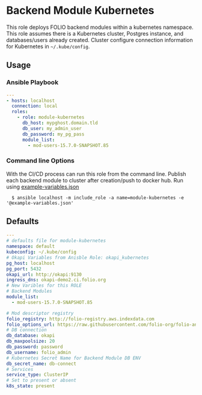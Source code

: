 # Backend Module Kubernetes
This role deploys FOLIO backend modules within a kubernetes namespace.    This role assumes there is a Kubernetes cluster, Postgres instance, and databases/users already created. Cluster configure connection information for Kubernetes in `~/.kube/config`.


## Usage

### Ansible Playbook

```yml
---
- hosts: localhost
  connection: local
  roles:
    - role: module-kubernetes
      db_host: mypghost.domain.tld
      db_user: my_admin_user
      db_password: my_pg_pass
      module_list:
        - mod-users-15.7.0-SNAPSHOT.85
```
### Command line Options
With the CI/CD process can run this role from the command line. Publish each backend module to cluster after creation/push to docker hub. Run using [example-variables.json](./example-variables.json)

      $ ansible localhost -m include_role -a name=module-kubernetes -e '@example-variables.json'

## Defaults
```yml
---
# defaults file for module-kubernetes
namespace: default
kubeconfig: ~/.kube/config
# Okapi Variables from Anisble Role: okapi_kubernetes
pg_host: localhost
pg_port: 5432
okapi_url: http://okapi:9130
ingress_dns: okapi-demo2.ci.folio.org
# New Varibles for this ROLE
# Backend Modules
module_list:
  - mod-users-15.7.0-SNAPSHOT.85

# Mod descriptor registry
folio_registry: http://folio-registry.aws.indexdata.com
folio_options_url: https://raw.githubusercontent.com/folio-org/folio-ansible/master/group_vars/snapshot
# DB connection
db_database: okapi
db_maxpoolsize: 20
db_password: password
db_username: folio_admin
# Kubernetes Secret Name for Backend Module DB ENV 
db_secret_name: db-connect
# Services
service_type: ClusterIP
# Set to present or absent
k8s_state: present
```
